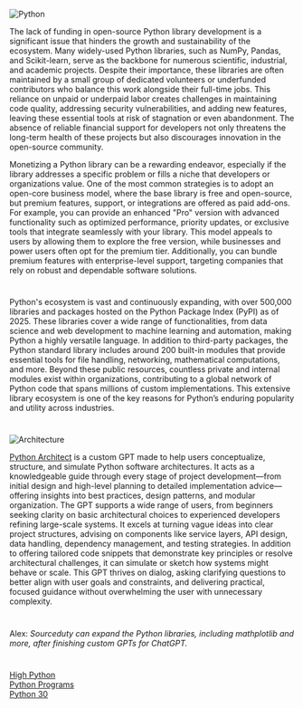 ![Python](https://github.com/user-attachments/assets/61040492-090f-40be-8c9c-f769859eed7c)

The lack of funding in open-source Python library development is a significant issue that hinders the growth and sustainability of the ecosystem. Many widely-used Python libraries, such as NumPy, Pandas, and Scikit-learn, serve as the backbone for numerous scientific, industrial, and academic projects. Despite their importance, these libraries are often maintained by a small group of dedicated volunteers or underfunded contributors who balance this work alongside their full-time jobs. This reliance on unpaid or underpaid labor creates challenges in maintaining code quality, addressing security vulnerabilities, and adding new features, leaving these essential tools at risk of stagnation or even abandonment. The absence of reliable financial support for developers not only threatens the long-term health of these projects but also discourages innovation in the open-source community.

Monetizing a Python library can be a rewarding endeavor, especially if the library addresses a specific problem or fills a niche that developers or organizations value. One of the most common strategies is to adopt an open-core business model, where the base library is free and open-source, but premium features, support, or integrations are offered as paid add-ons. For example, you can provide an enhanced "Pro" version with advanced functionality such as optimized performance, priority updates, or exclusive tools that integrate seamlessly with your library. This model appeals to users by allowing them to explore the free version, while businesses and power users often opt for the premium tier. Additionally, you can bundle premium features with enterprise-level support, targeting companies that rely on robust and dependable software solutions.

#

Python's ecosystem is vast and continuously expanding, with over 500,000 libraries and packages hosted on the Python Package Index (PyPI) as of 2025. These libraries cover a wide range of functionalities, from data science and web development to machine learning and automation, making Python a highly versatile language. In addition to third-party packages, the Python standard library includes around 200 built-in modules that provide essential tools for file handling, networking, mathematical computations, and more. Beyond these public resources, countless private and internal modules exist within organizations, contributing to a global network of Python code that spans millions of custom implementations. This extensive library ecosystem is one of the key reasons for Python’s enduring popularity and utility across industries.

#

![Architecture](https://github.com/user-attachments/assets/8855d0b3-03e0-4787-8cf4-acdcc9cf5121)

[Python Architect](https://chatgpt.com/g/g-ltK2f7Fkk-python-architect) is a custom GPT made to help users conceptualize, structure, and simulate Python software architectures. It acts as a knowledgeable guide through every stage of project development—from initial design and high-level planning to detailed implementation advice—offering insights into best practices, design patterns, and modular organization. The GPT supports a wide range of users, from beginners seeking clarity on basic architectural choices to experienced developers refining large-scale systems. It excels at turning vague ideas into clear project structures, advising on components like service layers, API design, data handling, dependency management, and testing strategies. In addition to offering tailored code snippets that demonstrate key principles or resolve architectural challenges, it can simulate or sketch how systems might behave or scale. This GPT thrives on dialog, asking clarifying questions to better align with user goals and constraints, and delivering practical, focused guidance without overwhelming the user with unnecessary complexity.

#
Alex: _Sourceduty can expand the Python libraries, including mathplotlib and more, after finishing custom GPTs for ChatGPT._
#

[High Python](https://chatgpt.com/g/g-qRchnDZkf-high-python)
<br>
[Python Programs](https://github.com/sourceduty/Python_Programs)
<br>
[Python 30](https://github.com/sourceduty/Python_30)
